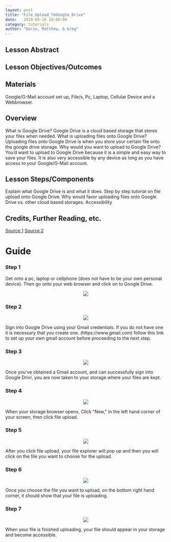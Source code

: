 ```yaml
---
layout: post
title: "File_Upload_ToGoogle_Drive" 
date:   2019-05-16 10:00:00
category: tutorials
author: "Dario, Matthew, & Greg" 
---
```


## Lesson Abstract

## Lesson Objectives/Outcomes

## Materials
Google/G-Mail account set up,
File/s, 
Pc, Laptop, Cellular Device and a Webbrowser.  


## Overview
What is Google Drive? Google Drive is a cloud based storage that stores your files when needed.
What is uploading files onto Google Drive? Uploading files onto Google Drive is when you store your certain file onto the google drive storage.
Why would you want to upload to Google Drive? You’d want to upload to Google Drive because it is a simple and easy way to save your files. It is also very accessible by any device as long as you have access to your Google/G-Mail account. 

## Lesson Steps/Components
Explain what Google Drive is and what it does. 
Step by step tutorial on file upload onto Google Drive.
Why would favor uploading files onto Google Drive vs. other cloud based storages. 
Accessibility

## Credits, Further Reading, etc.
[Source 1](https://www.cloudwards.net/how-does-google-drive-work/) 
[Source 2](https://support.google.com/drive/answer/2424368?co=GENIE.Platform%3DDesktop&hl=en)

# Guide
### Step 1 
Get onto a pc, laptop or cellphone (does not have to be your own personal device). Then go onto your web browser and click on to Google Drive.
<p align="center">
  <img src="{{ site.baseurl }}/assets/images/GDriveFileUpload/58118377-85775c80-7bb5-11e9-87eb-02be580f7ed5.png" >
</p>

### Step 2 
<p align="center">
  <img src="{{ site.baseurl }}/assets/images/GDriveFileUpload/58194667-03516b80-7c7b-11e9-97aa-8e4448d640b2.png" >
</p>
Sign into Google Drive using your Gmail credentials. If you do not have one it is necessary that you create one. (https://www.gmail.com) follow this link to set up your own gmail account before proceeding to the next step.

### Step 3 
<p align="center">
  <img src="{{ site.baseurl }}/assets/images/GDriveFileUpload/58194921-ad30f800-7c7b-11e9-8c98-53487ffe0a9a.png" >
</p> 
Once you've obtained a  Gmail account, and can successfully sign into Google Drivr, you are now taken to your storage where your files are kept.

### Step 4
<p align="center">
  <img src="{{ site.baseurl }}/assets/images/GDriveFileUpload/58195483-e7e76000-7c7c-11e9-9914-9d103e28f98c.png" >
</p>
When your storage browser opens, Click "New," in the left hand corner of your screen, then click file upload.

### Step 5
<p align="center">
  <img src="{{ site.baseurl }}/assets/images/GDriveFileUpload/58195972-17e33300-7c7e-11e9-8c69-9dd1aaf1e07d.png" >
</p>
After you click file upload, your file explorer will pop up and then you will click on the file you want to choose for the upload.

### Step 6
<p align="center">
  <img src="{{ site.baseurl }}/assets/images/GDriveFileUpload/58195764-91c6ec80-7c7d-11e9-8622-09e266fd1ea1.png" >
</p>
Once you choose the file you want to upload, on the bottom right hand corner, it should show that your file is uploading. 

### Step 7
<p align="center">
  <img src="{{ site.baseurl }}/assets/images/GDriveFileUpload/58196158-8627f580-7c7e-11e9-9813-a9b3c9d5de34.png" >
</p> 
When your file is finished uploading, your file should appear in your storage and become accessible.
